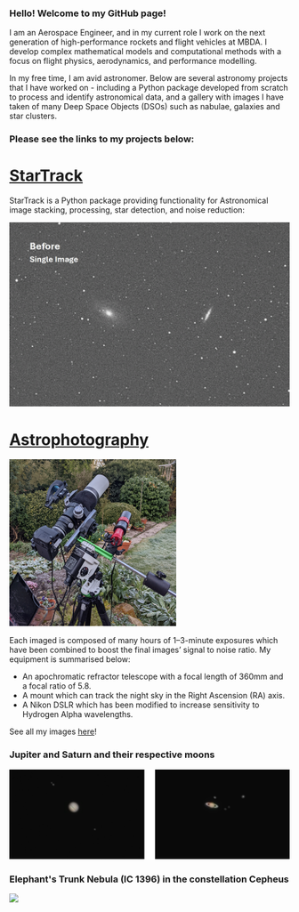
### Hello! Welcome to my GitHub page!

I am an Aerospace Engineer, and in my current role I work on the next generation of high-performance rockets and flight vehicles at MBDA. I develop complex mathematical models and computational methods with a focus on flight physics, aerodynamics, and performance modelling.  

In my free time, I am avid astronomer. Below are several astronomy projects that I have worked on - including a Python package developed from scratch to process and identify astronomical data, and a gallery with images I have taken of many Deep Space Objects (DSOs) such as nabulae, galaxies and star clusters. 

### Please see the links to my projects below:

# [StarTrack](https://github.com/matthiasarndt/StarTrack/blob/main/README.md)

StarTrack is a Python package providing functionality for Astronomical image stacking, processing, star detection, and noise reduction:

<img src="https://github.com/matthiasarndt/StarTrack/blob/main/figures/m82_reference_to_stacked.gif" width="1000"/>

# [Astrophotography](https://github.com/matthiasarndt/Astrophotography/blob/main/README.md)

<img src="https://raw.githubusercontent.com/matthiasarndt/Astrophotography/main/Telescope.jpg" height="300">

Each imaged is composed of many hours of 1–3-minute exposures which have been combined to boost the final images’ signal to noise ratio. 
My equipment is summarised below: 
*	An apochromatic refractor telescope with a focal length of 360mm and a focal ratio of 5.8. 
*	A mount which can track the night sky in the Right Ascension (RA) axis.
*	A Nikon DSLR which has been modified to increase sensitivity to Hydrogen Alpha wavelengths.

See all my images [here](https://github.com/matthiasarndt/Astrophotography/blob/main/README.md)!

### Jupiter and Saturn and their respective moons
![](https://github.com/matthiasarndt/Astrophotography/blob/main/Jupiter%20%26%20Saturn.png)

### Elephant's Trunk Nebula (IC 1396) in the constellation Cepheus
![](https://github.com/matthiasarndt/Astrophotography/blob/main/IC%201396%20%5BData%20-%202021-07-17%5D%20%5BProcess%202021-07-20%5D%20%5BSubmission%20Version%5D.png)

